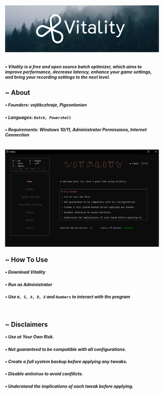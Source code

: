 ![Header image](https://github.com/vojtikczhraje/Vitality/blob/main/Resources/Images/Vitality-Github.jpg)
<br>
<br>

##### • Vitality is a free and open source batch optimizer, which aims to improve performance, decrease latency, enhance your game settings, and bring your recording settings to the next level.
  
  
<h2> ~ About
  

##### • Founders: vojtikczhraje, Pigeonlonion
##### • Languages: ```Batch, Powershell```
##### • Requirements: Windows 10/11, Administrator Permissions, Internet Connection

<br>
<img src="https://github.com/vojtikczhraje/Vitality/blob/main/Resources/Images/Vitality.png" align="center" >

<h2> ~ How To Use
  
##### • Download Vitality
##### • Run as Administrator
##### • Use ```W, S, A, D, X``` and ```Numbers``` to interact with the program

<br>

<h2> ~ Disclaimers
  
##### • Use at Your Own Risk.
##### • Not guaranteed to be compatible with all configurations.
##### • Create a full system backup before applying any tweaks.
##### • Disable antivirus to avoid confilicts.
##### • Understand the implications of each tweak before applying.
